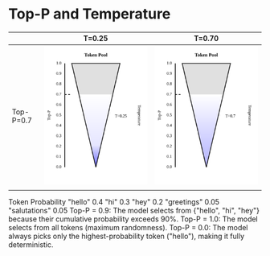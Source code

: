 # Top-P and Temperature

| | T=0.25 | T=0.70 |
|----------|----------|----------|
| Top-P=0.7  | ![SVG Image](./topp0.7temp0.25.svg) | ![SVG Image](./topp0.7temp0.7.svg) |
|  |  |  |

Token	Probability
"hello"	0.4
"hi"	0.3
"hey"	0.2
"greetings"	0.05
"salutations"	0.05
Top-P = 0.9: The model selects from {"hello", "hi", "hey"} because their cumulative probability exceeds 90%.
Top-P = 1.0: The model selects from all tokens (maximum randomness).
Top-P = 0.0: The model always picks only the highest-probability token ("hello"), making it fully deterministic.

